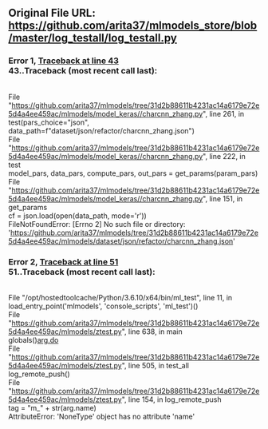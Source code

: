## Original File URL: https://github.com/arita37/mlmodels_store/blob/master/log_testall/log_testall.py


### Error 1, [Traceback at line 43](https://github.com/arita37/mlmodels_store/blob/master/log_testall/log_testall.py#L43)<br />43..Traceback (most recent call last):
<br />  File "https://github.com/arita37/mlmodels/tree/31d2b88611b4231ac14a6179e72e5d4a4ee459ac/mlmodels/model_keras//charcnn_zhang.py", line 261, in <module>
<br />    test(pars_choice="json", data_path=f"dataset/json/refactor/charcnn_zhang.json")
<br />  File "https://github.com/arita37/mlmodels/tree/31d2b88611b4231ac14a6179e72e5d4a4ee459ac/mlmodels/model_keras//charcnn_zhang.py", line 222, in test
<br />    model_pars, data_pars, compute_pars, out_pars = get_params(param_pars)
<br />  File "https://github.com/arita37/mlmodels/tree/31d2b88611b4231ac14a6179e72e5d4a4ee459ac/mlmodels/model_keras//charcnn_zhang.py", line 151, in get_params
<br />    cf = json.load(open(data_path, mode='r'))
<br />FileNotFoundError: [Errno 2] No such file or directory: 'https://github.com/arita37/mlmodels/tree/31d2b88611b4231ac14a6179e72e5d4a4ee459ac/mlmodels/dataset/json/refactor/charcnn_zhang.json'



### Error 2, [Traceback at line 51](https://github.com/arita37/mlmodels_store/blob/master/log_testall/log_testall.py#L51)<br />51..Traceback (most recent call last):
<br />  File "/opt/hostedtoolcache/Python/3.6.10/x64/bin/ml_test", line 11, in <module>
<br />    load_entry_point('mlmodels', 'console_scripts', 'ml_test')()
<br />  File "https://github.com/arita37/mlmodels/tree/31d2b88611b4231ac14a6179e72e5d4a4ee459ac/mlmodels/ztest.py", line 638, in main
<br />    globals()[arg.do](arg)
<br />  File "https://github.com/arita37/mlmodels/tree/31d2b88611b4231ac14a6179e72e5d4a4ee459ac/mlmodels/ztest.py", line 505, in test_all
<br />    log_remote_push()
<br />  File "https://github.com/arita37/mlmodels/tree/31d2b88611b4231ac14a6179e72e5d4a4ee459ac/mlmodels/ztest.py", line 154, in log_remote_push
<br />    tag = "m_" + str(arg.name)
<br />AttributeError: 'NoneType' object has no attribute 'name'
